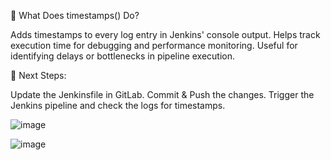 
🎯 What Does timestamps() Do?

Adds timestamps to every log entry in Jenkins' console output.
Helps track execution time for debugging and performance monitoring.
Useful for identifying delays or bottlenecks in pipeline execution.

🚀 Next Steps:

Update the Jenkinsfile in GitLab.
Commit & Push the changes.
Trigger the Jenkins pipeline and check the logs for timestamps.



![image](https://github.com/user-attachments/assets/be233ed9-187c-41e0-9c2c-176210ee2859)


![image](https://github.com/user-attachments/assets/f3c765ec-3407-4aa8-a9cf-784e3770deda)

